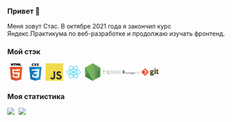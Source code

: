 ### Привет 👋
Меня зовут Стас. В октябре 2021 года я закончил курс Яндекс.Практикума по веб-разработке и продолжаю изучать фронтенд.

### Мой стэк
<p>
  <img
    src="https://raw.githubusercontent.com/github/explore/80688e429a7d4ef2fca1e82350fe8e3517d3494d/topics/html/html.png"
    alt="HTML"
    height="40"
  />
  <img
    src="https://raw.githubusercontent.com/github/explore/80688e429a7d4ef2fca1e82350fe8e3517d3494d/topics/css/css.png"
    alt="CSS"
    height="40"
  />
  <img
    src="https://raw.githubusercontent.com/github/explore/80688e429a7d4ef2fca1e82350fe8e3517d3494d/topics/javascript/javascript.png"
    alt="Javascript"
    height="40"
  />
  <img
    src="https://raw.githubusercontent.com/github/explore/80688e429a7d4ef2fca1e82350fe8e3517d3494d/topics/react/react.png"
    alt="React"
    height="40"
  />
  <img
    src="https://raw.githubusercontent.com/github/explore/80688e429a7d4ef2fca1e82350fe8e3517d3494d/topics/nodejs/nodejs.png"
    alt="NodeJS"
    height="40"
  />
  <img
    src="https://raw.githubusercontent.com/github/explore/80688e429a7d4ef2fca1e82350fe8e3517d3494d/topics/express/express.png"
    alt="Express"
    height="40"
  />
  <img
    src="https://raw.githubusercontent.com/github/explore/80688e429a7d4ef2fca1e82350fe8e3517d3494d/topics/mongodb/mongodb.png"
    alt="MongoDB"
    height="40"
  />
  <img
    src="https://raw.githubusercontent.com/github/explore/80688e429a7d4ef2fca1e82350fe8e3517d3494d/topics/git/git.png"
    alt="git"
    height="40"
  />
</p>

### Моя статистика
<div>
  <a href="https://github-readme-stats.vercel.app/api?username=stvor&hide=contribs&show_icons=true">
    <img
      src="https://github-readme-stats.vercel.app/api?username=stvor&hide=contribs,stars,issues&show_icons=true"
      align="left"
      height="130"
      style="margin-right: 10px"
    />
  </a>
  <a href="https://github-readme-stats.vercel.app/api/top-langs/?username=stvor&layout=compact">
    <img
      src="https://github-readme-stats.vercel.app/api/top-langs/?username=stvor&layout=compact"
      align="left"
      height="130"
    />
  </a>
</div>
